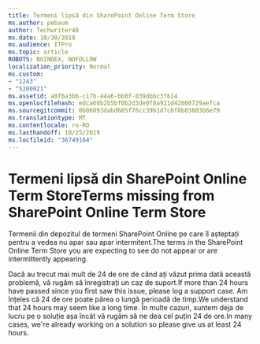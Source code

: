 ```yaml
---
title: Termeni lipsă din SharePoint Online Term Store
ms.author: pebaum
author: Techwriter40
ms.date: 10/30/2018
ms.audience: ITPro
ms.topic: article
ROBOTS: NOINDEX, NOFOLLOW
localization_priority: Normal
ms.custom:
- "1243"
- "5200021"
ms.assetid: a0f6a3b6-c17b-44a6-bb0f-039dbbc3f614
ms.openlocfilehash: edca68b2b5bf0b2d3de0f8a921d42868729aefca
ms.sourcegitcommit: 0b06093dabd685f76cc39b1d7c0f8b03883b6e79
ms.translationtype: MT
ms.contentlocale: ro-RO
ms.lasthandoff: 10/25/2019
ms.locfileid: "36749164"
---
```

# <a name="terms-missing-from-sharepoint-online-term-store"></a><span data-ttu-id="6fc33-102">Termeni lipsă din SharePoint Online Term Store</span><span class="sxs-lookup"><span data-stu-id="6fc33-102">Terms missing from SharePoint Online Term Store</span></span>

<span data-ttu-id="6fc33-103">Termenii din depozitul de termeni SharePoint Online pe care îl așteptați pentru a vedea nu apar sau apar intermitent.</span><span class="sxs-lookup"><span data-stu-id="6fc33-103">The terms in the SharePoint Online Term Store you are expecting to see do not appear or are intermittently appearing.</span></span>
  
<span data-ttu-id="6fc33-104">Dacă au trecut mai mult de 24 de ore de când ați văzut prima dată această problemă, vă rugăm să înregistrați un caz de suport.</span><span class="sxs-lookup"><span data-stu-id="6fc33-104">If more than 24 hours have passed since you first saw this issue, please log a support case.</span></span> <span data-ttu-id="6fc33-105">Am înțeles că 24 de ore poate părea o lungă perioadă de timp.</span><span class="sxs-lookup"><span data-stu-id="6fc33-105">We understand that 24 hours may seem like a long time.</span></span> <span data-ttu-id="6fc33-106">În multe cazuri, suntem deja de lucru pe o soluție așa încât vă rugăm să ne dea cel puțin 24 de ore.</span><span class="sxs-lookup"><span data-stu-id="6fc33-106">In many cases, we're already working on a solution so please give us at least 24 hours.</span></span>
  